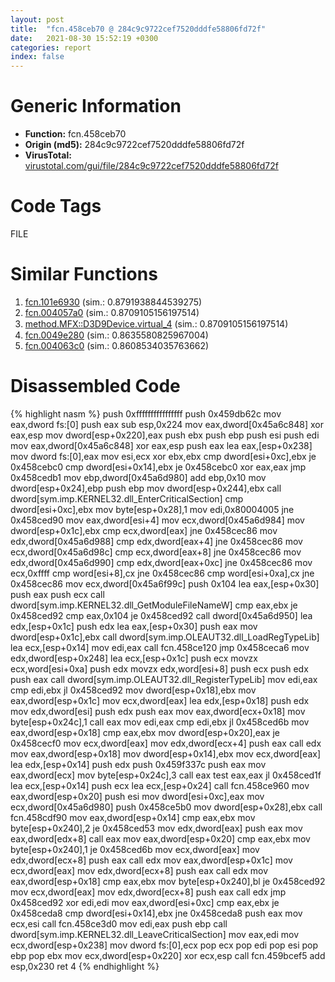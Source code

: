 ```yaml
---
layout: post
title:  "fcn.458ceb70 @ 284c9c9722cef7520dddfe58806fd72f"
date:   2021-08-30 15:52:19 +0300
categories: report
index: false
---
```


# Generic Information
- **Function:** fcn.458ceb70
- **Origin (md5):** 284c9c9722cef7520dddfe58806fd72f
- **VirusTotal:** [virustotal.com/gui/file/284c9c9722cef7520dddfe58806fd72f][virustotal_ref]

# Code Tags
<span class="tag" id="FILE">FILE</span>


# Similar Functions

1. [fcn.101e6930][similar_1_ref] (sim.: 0.8791938844539275)
2. [fcn.004057a0][similar_2_ref] (sim.: 0.8709105156197514)
3. [method.MFX꞉꞉D3D9Device.virtual\_4][similar_3_ref] (sim.: 0.8709105156197514)
4. [fcn.0049e280][similar_4_ref] (sim.: 0.8635580825967004)
5. [fcn.004063c0][similar_5_ref] (sim.: 0.8608534035763662)


# Disassembled Code

{% highlight nasm %}
push 0xffffffffffffffff
push 0x459db62c
mov eax,dword fs:[0]
push eax
sub esp,0x224
mov eax,dword[0x45a6c848]
xor eax,esp
mov dword[esp+0x220],eax
push ebx
push ebp
push esi
push edi
mov eax,dword[0x45a6c848]
xor eax,esp
push eax
lea eax,[esp+0x238]
mov dword fs:[0],eax
mov esi,ecx
xor ebx,ebx
cmp dword[esi+0xc],ebx
je 0x458cebc0
cmp dword[esi+0x14],ebx
je 0x458cebc0
xor eax,eax
jmp 0x458cedb1
mov ebp,dword[0x45a6d980]
add ebp,0x10
mov dword[esp+0x24],ebp
push ebp
mov dword[esp+0x244],ebx
call dword[sym.imp.KERNEL32.dll_EnterCriticalSection]
cmp dword[esi+0xc],ebx
mov byte[esp+0x28],1
mov edi,0x80004005
jne 0x458ced90
mov eax,dword[esi+4]
mov ecx,dword[0x45a6d984]
mov dword[esp+0x1c],ebx
cmp ecx,dword[eax]
jne 0x458cec86
mov edx,dword[0x45a6d988]
cmp edx,dword[eax+4]
jne 0x458cec86
mov ecx,dword[0x45a6d98c]
cmp ecx,dword[eax+8]
jne 0x458cec86
mov edx,dword[0x45a6d990]
cmp edx,dword[eax+0xc]
jne 0x458cec86
mov ecx,0xffff
cmp word[esi+8],cx
jne 0x458cec86
cmp word[esi+0xa],cx
jne 0x458cec86
mov ecx,dword[0x45a6f99c]
push 0x104
lea eax,[esp+0x30]
push eax
push ecx
call dword[sym.imp.KERNEL32.dll_GetModuleFileNameW]
cmp eax,ebx
je 0x458ced92
cmp eax,0x104
je 0x458ced92
call dword[0x45a6d950]
lea edx,[esp+0x1c]
push edx
lea eax,[esp+0x30]
push eax
mov dword[esp+0x1c],ebx
call dword[sym.imp.OLEAUT32.dll_LoadRegTypeLib]
lea ecx,[esp+0x14]
mov edi,eax
call fcn.458ce120
jmp 0x458ceca6
mov edx,dword[esp+0x248]
lea ecx,[esp+0x1c]
push ecx
movzx ecx,word[esi+0xa]
push edx
movzx edx,word[esi+8]
push ecx
push edx
push eax
call dword[sym.imp.OLEAUT32.dll_RegisterTypeLib]
mov edi,eax
cmp edi,ebx
jl 0x458ced92
mov dword[esp+0x18],ebx
mov eax,dword[esp+0x1c]
mov ecx,dword[eax]
lea edx,[esp+0x18]
push edx
mov edx,dword[esi]
push edx
push eax
mov eax,dword[ecx+0x18]
mov byte[esp+0x24c],1
call eax
mov edi,eax
cmp edi,ebx
jl 0x458ced6b
mov eax,dword[esp+0x18]
cmp eax,ebx
mov dword[esp+0x20],eax
je 0x458cecf0
mov ecx,dword[eax]
mov edx,dword[ecx+4]
push eax
call edx
mov eax,dword[esp+0x18]
mov dword[esp+0x14],ebx
mov ecx,dword[eax]
lea edx,[esp+0x14]
push edx
push 0x459f337c
push eax
mov eax,dword[ecx]
mov byte[esp+0x24c],3
call eax
test eax,eax
jl 0x458ced1f
lea ecx,[esp+0x14]
push ecx
lea ecx,[esp+0x24]
call fcn.458ce960
mov eax,dword[esp+0x20]
push esi
mov dword[esi+0xc],eax
mov ecx,dword[0x45a6d980]
push 0x458ce5b0
mov dword[esp+0x28],ebx
call fcn.458cdf90
mov eax,dword[esp+0x14]
cmp eax,ebx
mov byte[esp+0x240],2
je 0x458ced53
mov edx,dword[eax]
push eax
mov eax,dword[edx+8]
call eax
mov eax,dword[esp+0x20]
cmp eax,ebx
mov byte[esp+0x240],1
je 0x458ced6b
mov ecx,dword[eax]
mov edx,dword[ecx+8]
push eax
call edx
mov eax,dword[esp+0x1c]
mov ecx,dword[eax]
mov edx,dword[ecx+8]
push eax
call edx
mov eax,dword[esp+0x18]
cmp eax,ebx
mov byte[esp+0x240],bl
je 0x458ced92
mov ecx,dword[eax]
mov edx,dword[ecx+8]
push eax
call edx
jmp 0x458ced92
xor edi,edi
mov eax,dword[esi+0xc]
cmp eax,ebx
je 0x458ceda8
cmp dword[esi+0x14],ebx
jne 0x458ceda8
push eax
mov ecx,esi
call fcn.458ce3d0
mov edi,eax
push ebp
call dword[sym.imp.KERNEL32.dll_LeaveCriticalSection]
mov eax,edi
mov ecx,dword[esp+0x238]
mov dword fs:[0],ecx
pop ecx
pop edi
pop esi
pop ebp
pop ebx
mov ecx,dword[esp+0x220]
xor ecx,esp
call fcn.459bcef5
add esp,0x230
ret 4
{% endhighlight %}


[similar_1_ref]: /report/fcn.101e6930@2585b133c2e70968905cce13b1fc2654
[similar_2_ref]: /report/fcn.004057a0@d59f9c4f445b9f980173dec064f55091
[similar_3_ref]: /report/method.MFX꞉꞉D3D9Device.virtual_4@d59f9c4f445b9f980173dec064f55091
[similar_4_ref]: /report/fcn.0049e280@3e981d1767f44f5fe2446a49ffe52f4e
[similar_5_ref]: /report/fcn.004063c0@0aa2d73a5300dff2412388945614b507
[virustotal_ref]: https://www.virustotal.com/gui/file/284c9c9722cef7520dddfe58806fd72f